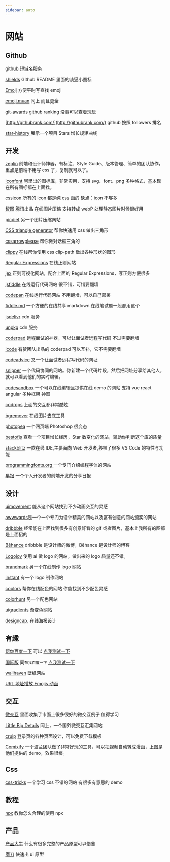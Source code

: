 ```yaml
---
sidebar: auto
---
```


# 网站

## Github

[github 短域名服务](https://git.io)

[shields](https://shields.io/) Github README 里面的装逼小图标

[Emoji](https://www.webpagefx.com/tools/emoji-cheat-sheet/) 方便平时写查找 emoji

[emoji.muan](http://emoji.muan.co/#) 同上 而且更全

[git-awards](http://git-awards.com/users/search?login=panjiachen) github ranking 没事可以查着玩玩

[http://githubrank.com/](http://githubrank.com/) github 按照 followers 排名

[star-history](https://www.timqian.com/star-history/#PanJiaChen/vue-element-admin) 展示一个项目 Stars 增长规矩曲线

## 开发

[zeplin](https://app.zeplin.io/) 前端和设计师神器，有标注、Style Guide、版本管理、简单的团队协作，重点是前端不用写 css 了，复制就可以了。

[iconfont](http://www.iconfont.cn/) 阿里出的图标库，非常实用，支持 svg、font、png 多种格式，基本现在所有图标都在上面找。

[cssicon](http://cssicon.space/#/) 所有的 icon 都是纯 css 画的 缺点：icon 不够多

[智图](http://zhitu.isux.us/) 腾讯出品 在线图片压缩 支持转成 webP 处理静态图片时候很好用

[picdiet](https://www.picdiet.com/zh-cn) 另一个图片压缩网站

[CSS triangle generator](http://apps.eky.hk/css-triangle-generator/) 帮你快速用 css 做出三角形

[cssarrowplease](http://www.cssarrowplease.com/) 帮你做对话框三角的

[clippy](http://bennettfeely.com/clippy/) 在线帮你使用 css clip-path 做出各种形状的图形

[Regular Expressions](https://regex101.com/) 在线正则网站

[jex](https://jex.im/regulex/) 正则可视化网站，配合上面的 Regular Expressions，写正则方便很多

[jsfiddle](https://jsfiddle.net/) 在线运行代码网站 很不错，可惜要翻墙

[codepan](https://codepan.net/) 在线运行代码网站 不用翻墙，可以自己部署

[fiddle.md](https://fiddle.md/) 一个方便的在线共享 markdown 在线笔试题一般都用这个

[jsdelivr](https://www.jsdelivr.com/) cdn 服务

[unpkg](https://unpkg.com) cdn 服务

[coderpad](https://coderpad.io/) 远程面试的神器，可以让面试者远程写代码 不过需要翻墙

[icode](http://www.icode.live/) 有赞团队出品的 coderpad 可以互补，它不需要翻墙

[codeadvice](https://www.codeadvice.io) 又一个让面试者远程写代码的网址

[snipper](https://snipper.io) 一个代码协同的网站。你新建一个代码片段，然后把网址分享给其他人，就可以看到他们的实时编辑。

[codesandbox](https://codesandbox.io/) 一个可以在线编辑且提供在线 demo 的网站 支持 vue react angular 多种框架 神器

[codrops](https://tympanus.net/codrops/) 上面的交互都非常酷炫

[bgremover](http://www.aigei.com/bgremover) 在线图片去底工具

[photopea](https://www.photopea.com/) 一个网页端 Photoshop 很变态

[bestofjs](https://bestofjs.org/) 查看一个项目增长经历，Star 数变化的网站，辅助你判断这个库的质量

[stackblitz](https://stackblitz.com/) 一款在线 IDE,主要面向 Web 开发者,移植了很多 VS Code 的特性与功能

[programmingfonts.org ](http://app.programmingfonts.org) 一个专门介绍编程字体的网站

[早报](https://wubaiqing.github.io/zaobao/) 一个个人开发者的前端开发的分享日报

## 设计

[uimovement](https://uimovement.com/) 能从这个网站找到不少动画交互的灵感

[awwwards](https://www.awwwards.com/)是一个一个专门为设计精美的网站以及富有创意的网站颁奖的网站

[dribbble](https://dribbble.com/) 经常能在上面找到很多有创意好看的 gif 或者图片，基本上我所有的图都是上面招的

[Bēhance](https://www.behance.net/) dribbble 是设计师的微博，Bēhance 是设计师的博客

[Logojoy](https://logojoy.com/) 使用 ai 做 logo 的网站，做出来的 logo 质量还不错。

[brandmark](http://brandmark.io/) 另一个在线制作 logo 网站

[instant](https://instantlogodesign.com/) 有一个 logo 制作网站

[coolors](https://coolors.co/) 帮你在线配色的网站 你能找到不少配色灵感

[colorhunt](http://colorhunt.co/) 另一个配色网站

[uigradients](https://uigradients.com/#SummerDog) 渐变色网站

[designcap.](https://www.designcap.com) 在线海报设计

## 有趣

[帮你百度一下](http://www.baidu-x.com/) 可以 [点我测试一下](http://www.baidu-x.com/?q=%E5%92%8C%E8%B0%90%E6%9C%89%E7%88%B1%E5%AF%8C%E5%BC%BA)

[国际版](http://lmgtfy.com/) 同`帮我百度一下` [点我测试一下](http://lmgtfy.com/?q=a)

[wallhaven](https://alpha.wallhaven.cc/) 壁纸网站

[URL 地址播放 Emojis 动画](http://matthewrayfield.com/articles/animating-urls-with-javascript-and-emojis/#%F0%9F%8C%96)

## 交互

[微交互](http://aliscued.lofter.com/) 里面收集了市面上很多很好的微交互例子 值得学习

[Little Big Details](http://littlebigdetails.com/) 同上，一个国外微交互汇集网站

[cruip](https://cruip.com/) 登录页的各种页面设计，可以免费下载模板

[Comixify](https://comixify.ii.pw.edu.pl/) 一个波兰团队做了非常好玩的工具，可以把视频自动转成漫画，上图是他们提供的 demo，效果很棒。

## Css

[css-tricks](https://css-tricks.com/) 一个学习 css 不错的网站 有很多有意思的 demo

## 教程

[npx](https://egghead.io/courses/execute-npm-package-binaries-with-the-npx-package-runner) 教你怎么合理的使用 npx

## 产品

[产品大牛](http://www.pmdaniu.com/) 什么有很多完整的产品原型可以借鉴

[磨刀](https://modao.cc/pricing) 快速出 ui 原型
